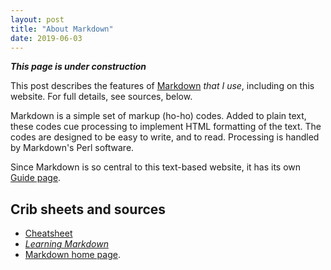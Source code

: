 ```yaml
---
layout: post
title: "About Markdown"
date: 2019-06-03
---
```

***This page is under construction***

This post describes the features of [Markdown](https://daringfireball.net/projects/markdown/) *that I use*, including on this website. For full details, see sources, below.

Markdown is a simple set of markup (ho-ho) codes. Added to plain text, these codes cue processing to implement HTML formatting of the text. The codes are designed to be easy to write, and to read. Processing is handled by Markdown's Perl software.

Since Markdown is so central to this text-based website, it has its own [Guide page](/guide).

## Crib sheets and sources

* [Cheatsheet](https://github.com/adam-p/markdown-here/wiki/Markdown-Cheatsheet)
* [*Learning Markdown*](https://www.markdownguide.org/)
* [Markdown home page](https://daringfireball.net/projects/markdown/).
